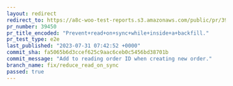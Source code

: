 ```yaml
---
layout: redirect
redirect_to: https://a8c-woo-test-reports.s3.amazonaws.com/public/pr/39450/e2e/index.html
pr_number: 39450
pr_title_encoded: "Prevent+read+on+sync+while+inside+a+backfill."
pr_test_type: e2e
last_published: "2023-07-31 07:42:52 +0000"
commit_sha: fa5065b6d3ccef625c9aac6ceb0c5456bd38701b
commit_message: "Add to reading order ID when creating new order."
branch_name: fix/reduce_read_on_sync
passed: true
---
```

